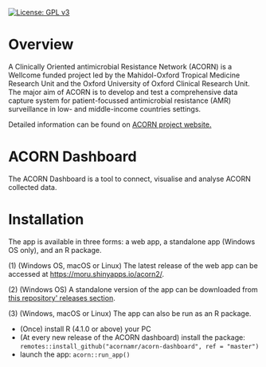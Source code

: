 [![License: GPL v3](https://img.shields.io/badge/License-GPLv3-blue.svg)](https://www.gnu.org/licenses/gpl-3.0)

# Overview

A Clinically Oriented antimicrobial Resistance Network (ACORN) is a Wellcome funded project led by the Mahidol-Oxford Tropical Medicine Research Unit and the Oxford University of Oxford Clinical Research Unit.
The major aim of ACORN is to develop and test a comprehensive data capture system for patient-focussed antimicrobial resistance (AMR) surveillance in low- and middle-income countries settings.

Detailed information can be found on [ACORN project website.](https://acornamr.net)

# ACORN Dashboard

The ACORN Dashboard is a tool to connect, visualise and analyse ACORN collected data.

# Installation

The app is available in three forms: a web app, a standalone app (Windows OS only), and an R package.

(1) (Windows OS, macOS or Linux) The latest release of the web app can be accessed at https://moru.shinyapps.io/acorn2/.

(2) (Windows OS) A standalone version of the app can be downloaded from [this repository' releases section](https://github.com/acornamr/acorn-dashboard/releases).

(3) (Windows, macOS or Linux) The app can also be run as an R package.

- (Once) install R (4.1.0 or above) your PC 
- (At every new release of the ACORN dashboard) install the package: `remotes::install_github("acornamr/acorn-dashboard", ref = "master")`
- launch the app: `acorn::run_app()`
